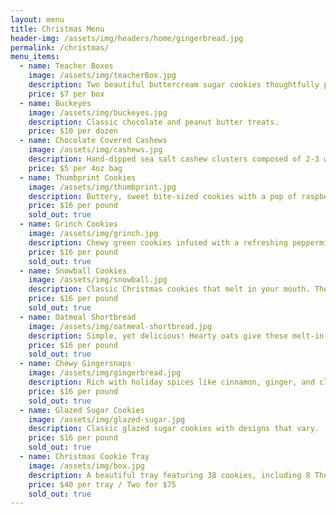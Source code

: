 ```yaml
---
layout: menu
title: Christmas Menu
header-img: /assets/img/headers/home/gingerbread.jpg
permalink: /christmas/
menu_items:
  - name: Teacher Boxes
    image: /assets/img/teacherBox.jpg
    description: Two beautiful buttercream sugar cookies thoughtfully packaged and ready to be paired with a coffee gift card of choice (not included). No wrapping necessary for this gift!
    price: $7 per box
  - name: Buckeyes
    image: /assets/img/buckeyes.jpg
    description: Classic chocolate and peanut butter treats.
    price: $10 per dozen
  - name: Chocolate Covered Cashews
    image: /assets/img/cashews.jpg
    description: Hand-dipped sea salt cashew clusters composed of 2-3 whole cashews covered in chocolate. Available in 4oz bags or as part of our Christmas cookie trays.
    price: $5 per 4oz bag
  - name: Thumbprint Cookies
    image: /assets/img/thumbprint.jpg
    description: Buttery, sweet bite-sized cookies with a pop of raspberry. A Christmas cookie tray must-have that brings you back to a simpler time.
    price: $16 per pound
    sold_out: true
  - name: Grinch Cookies
    image: /assets/img/grinch.jpg
    description: Chewy green cookies infused with a refreshing peppermint flavor. Each cookie is topped with a little red grinch ‘heart’. Approximately ~16 cookies per pound.
    price: $16 per pound
    sold_out: true
  - name: Snowball Cookies
    image: /assets/img/snowball.jpg
    description: Classic Christmas cookies that melt in your mouth. These do not contain pecans and are made with nut-free ingredients.
    price: $16 per pound
    sold_out: true
  - name: Oatmeal Shortbread
    image: /assets/img/oatmeal-shortbread.jpg
    description: Simple, yet delicious! Hearty oats give these melt-in-your-mouth cookies a slight bite. Offered as part of an assorted cookie tray, as well as by the pound.
    price: $16 per pound
    sold_out: true
  - name: Chewy Gingersnaps
    image: /assets/img/gingerbread.jpg
    description: Rich with holiday spices like cinnamon, ginger, and cloves, these gingersnaps pack a punch. Perfectly soft and chewy with a rich molasses flavor.
    price: $16 per pound
    sold_out: true
  - name: Glazed Sugar Cookies
    image: /assets/img/glazed-sugar.jpg
    description: Classic glazed sugar cookies with designs that vary.
    price: $16 per pound
    sold_out: true
  - name: Christmas Cookie Tray
    image: /assets/img/box.jpg
    description: A beautiful tray featuring 38 cookies, including 8 Thumbprints, 8 Gingersnaps, 8 Snowball Cookies, 2 ABC Sugar Cookies (Christmas Tree), 2 ABC Sugar Cookies (Snowflake), 2 ABC Sugar Cookies (Stocking), and 8 Shortbread Cookies.
    price: $40 per tray / Two for $75
    sold_out: true
---
```

